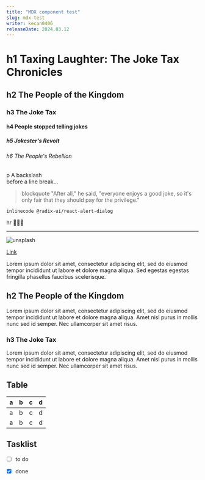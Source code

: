 ```yaml
---
title: "MDX component test"
slug: mdx-test
writer: kecan0406
releaseDate: 2024.03.12
---
```


# h1 Taxing Laughter: The Joke Tax Chronicles

## h2 The People of the Kingdom

### h3 The Joke Tax

#### h4 People stopped telling jokes

##### h5 Jokester's Revolt

###### h6 The People's Rebellion

p A backslash\
before a line break…
> blockquote "After all," he said,
> "everyone enjoys a good joke,
> so it's only fair that they should pay for the privilege."

```
inlinecode @radix-ui/react-alert-dialog
```

hr 🔻🔻🔻
***
![unsplash](https://images.unsplash.com/photo-1588345921523-c2dcdb7f1dcd?w=752&q=100 "unsplas1h")

[Link](https://mdxjs.com "mdx")

Lorem ipsum dolor sit amet,
consectetur adipiscing elit,
sed do eiusmod tempor incididunt ut labore et dolore magna aliqua.
Sed egestas egestas fringilla phasellus faucibus scelerisque.

## h2 The People of the Kingdom

Lorem ipsum dolor sit amet, consectetur adipiscing elit, sed do eiusmod tempor incididunt ut labore et dolore magna
aliqua. Amet nisl purus in mollis nunc sed id semper. Nec ullamcorper sit amet risus.

### h3 The Joke Tax

Lorem ipsum dolor sit amet, consectetur adipiscing elit, sed do eiusmod tempor incididunt ut labore et dolore magna
aliqua. Amet nisl purus in mollis nunc sed id semper. Nec ullamcorper sit amet risus.

## Table

| a | b | c | d |
|---|:--|--:|:-:|
| a | b | c | d |
| a | b | c | d |

## Tasklist

* [ ] to do
* [x] done





